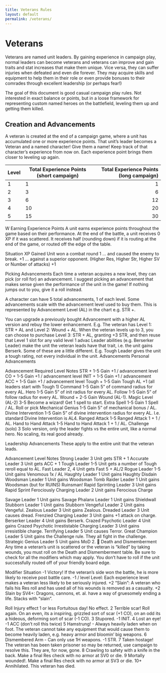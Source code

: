 ```yaml
---
title: Veterans Rules
layout: default
permalink: /veterans/
---
```

# Veterans
Veterans are named unit leaders. By gaining experience in campaign play, normal leaders can become veterans and veterans can improve and gain traits and stat increases that make them unique. Vice versa, they can suffer injuries when defeated and even die forever. They may acquire skills and equipment to help them in their role or even provide bonuses to their comrades through excellent leadership (or perhaps fear!)

The goal of this document is good casual campaign play rules. Not interested in exact balance or points, but in a loose framework for representing custom named heroes on the battlefield, leveling them up and getting them killed.

## Creation and Advancements
A veteran is created at the end of a campaign game, where a unit has accumulated one or more experience points. That unit’s leader becomes a Veteran and a named character! Give them a name! Keep track of that character’s experience from now on. Each experience point brings them closer to leveling up again. 

Level        | Total Experience Points (short campaign) | Total Experience Points (long campaign)  
------------- |-------------- | -----:
1 | 1 | 1
2 | 3 | 6
3 | 6 | 12
4 | 10 | 20
5 | 15 | 30
W
Earning Experience Points
A unit earns experience points throughout the game based on their performance. At the end of the battle, a unit receives 0 XP if it was scattered. It receives half (rounding down) if it is routing at the end of the game, or routed off the edge of the table.

Situation
XP Gained
Unit won a combat round
1
… and caused the enemy to break.
+1
… against a superior opponent. (Higher Res, Higher Str, Higher SV or Number of attacks)
+1

Picking Advancements
Each time a veteran acquires a new level, they can pick (or roll for) an advancement. I suggest picking an advancement that makes sense given the performance of the unit in the game! If nothing jumps out to you, give it a roll instead. 

A character can have 5 total advancements, 1 of each level. Some advancements scale with the advancement level used to buy them. This is represented by Advancement Level (AL) in the chart e.g. STR +.

You can upgrade a previously bought Advancement with a higher AL version and rebuy the lower enhancement. E.g. The veteran has Level 1: STR + AL and Level 2: Wound + AL.  When the veteran levels up to 3, you can choose to purchase Level 3: STR + AL, granting +3 STR, and then reuse that Level 1 slot for any valid level 1 advac
Leader abilities (e.g. Berserker Leader) make the unit the veteran leads have that trait, i.e. the unit gains Berserk. Some of these are a little different. E.g. Tough Leader gives the unit a tough rating, not every individual in the unit.
Advancements
Personal Advancements

Advancement
Required Level
Notes
STR +
1-5
Gain +1 / advancement level
CO + 
1-5
Gain +1 / advancement level
INIT + 
1-5
Gain +1 / advancement
ACC + 
1-5
Gain +1 / advancement level
Tough + 
1-5
Gain Tough AL +1 (all leaders start with Tough 1)
Command
1-5
Gain 5” of command radius for every AL.
Hero
1-5
Gain 5” of init radius for every AL.
Follow
1-5
Gain 5” of follow radius for every AL.
Wound +
2-5
Gain Wound (AL-1).
Magic Level (AL-2)
3-5
Become a wizard! Get 1 spell to start.
Extra Spell
1-5
Gain 1 Spell / AL. Roll or pick
Mechanical Genius
1-5
Gain 5” of mechanical bonus / AL.
Divine Intervention
1-5
Gain 5” of divine intervention radius for every AL. I.e. standard Divine Intervention is AL4.
Ranged Attack
1-5
Ranged Attack 1 + 1 / AL.
Hand to Hand Attack
1-5
Hand to Hand Attack 1 + 1 / AL.
Challenge (solo)
3
Solo version, only the leader fights vs the entire unit, like a normal hero. No scaling, its real good already.

Leadership Advancements
These apply to the entire unit that the veteran leads.

Advancement
Level
Notes
Strong Leader
3
Unit gets STR + 1
Accurate Leader
3
Unit gets ACC + 1
Tough Leader
1-5
Unit gets a number of Tough reroll equal to AL.
Fast Leader
2, 4
Unit gets Fast 5 + AL/2
Rogue Leader
1-5
Unit gains Venomous 1x / AL
Haughty Leader
1
Unit gains Haughty Disdain
Woodsman Leader
1
Unit gains Woodsman
Tomb Raider Leader
1
Unit gains Woodsman (but for RUINS) Ruinsman!
Rapid Sprinting Leader
3
Unit gains Rapid Sprint
Ferociously Charging Leader
2
Unit gains Ferocious Charge


Savage Leader
1
Unit gains Savage
Phalanx Leader
1
Unit gains Shieldwall
Stubborn Leader
1
Unit gains Stubborn
Vengeful Leader
2
Unit gains Vengeful.
Zealous Leader
3
Unit gains Zealous.
Dreaded Leader
3
Unit causes dread.
Frenzied Charging Leader
3
Unit gains +1 attack on charge.
Berserker Leader
4
Unit gains Berserk.
Crazed Psychotic Leader
4
Unit gains Crazed Psychotic
Irrestistable Charging Leader
3
Unit gains irresistible charge.
Terrifying Leader
5
Unit causes Terror.
Great Champion Leader
5
Unit gains the Challenge rule. They all fight in the challenge.
Strategic Genius Leader
5
Unit gains MoD 2.

Death and Dismemberment
Any time a veteran’s unit is scattered or the veteran is “killed” by taking wounds, you must roll on the Death and Dismemberment table. Be sure to check for all the modifiers which may apply. You don’t have to roll if the unit successfully routed off of your friendly board edge.

Modifier
Situation
-1
Victory! If the veteran’s side won the battle, he is more likely to receive post battle care.
-1 / level
Level: Each experience level makes a veteran less likely to be seriously injured.
+2
“Slain”: A veteran who fails his Res roll and has used all of his wounds is removed as a casualty. 
+2
Slain by SV4+: Dragons, cannons, et. al. have a way of gruesomely ending a life. Stacks with “slain”. 

Roll
Injury effect
1 or less
Fortuitous day! No effect.
2
Terrible scar! Roll again. On an even, its a inspiring, grizzled sort of scar (+1 CO), on an odd its a hideous, deforming sort of scar (-1 CO).
3
Stupored. -1 INIT.
4
Lost an eye! -1 ACC (don’t roll this twice)
5
Hamstrung! - Always heavily laden when on foot. The veteran cannot take any equipment that would cause them to become heavily laden, e.g. heavy armor and bloomin’ big weapons.
6
Dismembered Arm - Can only use 1H weapons. -1 STR.
7
Taken hostage! The veteran has been taken prisoner so may be returned, use campaign to resolve this. They are, for now, gone.
8
Crawling to safety with a knife in the back. Make a final Res check with no armor at SV0 or die.
9
Mortally wounded!. Make a final Res check with no armor at SV3 or die.
10+
Annihilated. This veteran has died.

